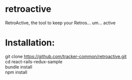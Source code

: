# retroactive
RetroActive, the tool to keep your Retros... um... active

# Installation:
git clone https://github.com/tracker-common/retroactive.git <br />
cd react-rails-redux-sample <br />
bundle install <br />
npm install <br />

